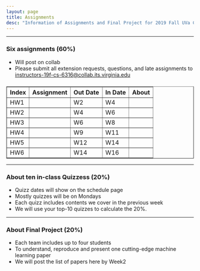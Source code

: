 ```yaml
---
layout: page
title: Assignments
desc: "Information of Assignments and Final Project for 2019 Fall UVa CS 6316 Machine Learning"
---
```


<hr>

### Six assignments (60%)
+ Will post on collab 
+ Please submit all extension requests, questions, and late assignments  to <br>
[instructors-19f-cs-6316@collab.its.virginia.edu](mailto:instructors-19f-cs-6316@collab.its.virginia.edu)
 

<table id="datatab3" summary="Six Assignments" border="1">
<tr>
 <h3><b>
  <th>Index</th>
  <th>Assignment</th>
  <th>Out Date</th>
  <th>In Date</th>
  <th>About</th>
  </b>
  </h3>
</tr>
<tr>
  <td>HW1</td>
  <td></td>
  <td>W2</td>
  <td>W4</td>
  <td></td>
</tr>
<tr>
  <td>HW2</td>
  <td></td>
  <td>W4</td>
  <td>W6</td>
  <td></td>
</tr>
<tr>
  <td>HW3</td>
  <td></td>
  <td>W6</td>
  <td>W8</td>
  <td></td>
</tr>
<tr>
  <td>HW4</td>
  <td></td>
  <td>W9</td>
  <td>W11</td>
  <td></td>
</tr>
<tr>
  <td>HW5</td>
  <td></td>
  <td>W12</td>
  <td>W14</td>
  <td></td>
</tr>
<tr>
  <td>HW6</td>
  <td></td>
  <td>W14</td>
  <td>W16</td>
  <td></td>
</tr>
</table>

<hr>

### About ten in-class Quizzess (20%)
+ Quizz dates will show on the schedule page
+ Mostly quizzes will be on Mondays
+ Each quizz includes contents we cover in the previous week
+ We will use your top-10 quizzes to calculate the 20%. 


<hr>

### About Final Project (20%)
+ Each team includes up to four students 
+ To understand, reproduce and present one cutting-edge machine learning paper
+ We will post the list of papers here by Week2

